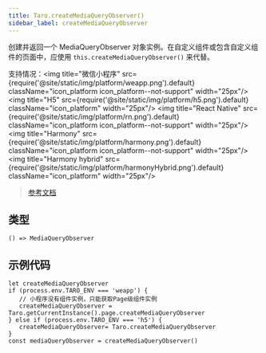 ```yaml
---
title: Taro.createMediaQueryObserver()
sidebar_label: createMediaQueryObserver
---
```


创建并返回一个 MediaQueryObserver 对象实例。在自定义组件或包含自定义组件的页面中，应使用 `this.createMediaQueryObserver()` 来代替。

支持情况：<img title="微信小程序" src={require('@site/static/img/platform/weapp.png').default} className="icon_platform icon_platform--not-support" width="25px"/> <img title="H5" src={require('@site/static/img/platform/h5.png').default} className="icon_platform" width="25px"/> <img title="React Native" src={require('@site/static/img/platform/rn.png').default} className="icon_platform icon_platform--not-support" width="25px"/> <img title="Harmony" src={require('@site/static/img/platform/harmony.png').default} className="icon_platform icon_platform--not-support" width="25px"/> <img title="Harmony hybrid" src={require('@site/static/img/platform/harmonyHybrid.png').default} className="icon_platform" width="25px"/>

> [参考文档](https://developers.weixin.qq.com/miniprogram/dev/framework/view/resizable.html#Media%20Query)

## 类型

```tsx
() => MediaQueryObserver
```

## 示例代码

```tsx
let createMediaQueryObserver
if (process.env.TARO_ENV === 'weapp') {
   // 小程序没有组件实例，只能获取Page级组件实例
   createMediaQueryObserver = Taro.getCurrentInstance().page.createMediaQueryObserver
} else if (process.env.TARO_ENV === 'h5') {
   createMediaQueryObserver= Taro.createMediaQueryObserver
}
const mediaQueryObserver = createMediaQueryObserver()
```
